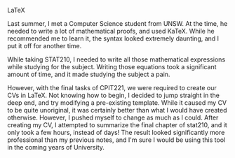 LaTeX

Last summer, I met a Computer Science student from UNSW. At the time, he needed to write a lot of mathematical proofs, and used KaTeX. While he recommended me to learn it, the syntax looked extremely daunting, and I put it off for another time. 

While taking STAT210, I needed to write all those mathematical expressions while studying for the subject. Writing those equations took a significant amount of time, and it made studying the subject a pain.

However, with the final tasks of CPIT221, we were required to create our CVs in LaTeX. Not knowing how to begin, I decided to jump straight in the deep end, and try modifying a pre-existing template. While it caused my CV to be quite unoriginal, it was certainly better than what I would have created otherwise. However, I pushed myself to change as much as I could. After creating my CV, I attempted to summarize the final chapter of stat210, and it only took a few hours, instead of days! The result looked significantly more professional than my previous notes, and I'm sure I would be using this tool in the coming years of University.